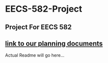 # EECS-582-Project
Project For EECS 582
---
[link to our planning documents]([https://hackmd.io/CbdCT9-VTwGf_psYgqWUnw](https://hackmd.io/@9KXzAyPtRKmUTDCPf4hueg/B1WxaBTvkl))
---
Actual Readme will go here...
